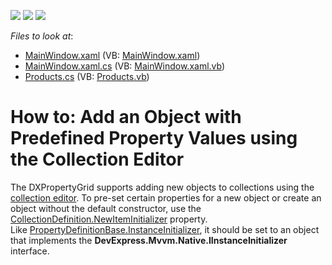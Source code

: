<!-- default badges list -->
![](https://img.shields.io/endpoint?url=https://codecentral.devexpress.com/api/v1/VersionRange/128655103/21.1.5%2B)
[![](https://img.shields.io/badge/Open_in_DevExpress_Support_Center-FF7200?style=flat-square&logo=DevExpress&logoColor=white)](https://supportcenter.devexpress.com/ticket/details/E4855)
[![](https://img.shields.io/badge/📖_How_to_use_DevExpress_Examples-e9f6fc?style=flat-square)](https://docs.devexpress.com/GeneralInformation/403183)
<!-- default badges end -->
<!-- default file list -->
*Files to look at*:

* [MainWindow.xaml](./CS/MainWindow.xaml) (VB: [MainWindow.xaml](./VB/MainWindow.xaml))
* [MainWindow.xaml.cs](./CS/MainWindow.xaml.cs) (VB: [MainWindow.xaml.vb](./VB/MainWindow.xaml.vb))
* [Products.cs](./CS/Products.cs) (VB: [Products.vb](./VB/Products.vb))
<!-- default file list end -->
# How to: Add an Object with Predefined Property Values using the Collection Editor


<p>The DXPropertyGrid supports adding new objects to collections using the <a href="https://documentation.devexpress.com/#WPF/CustomDocument15719">collection editor</a>. To pre-set certain properties for a new object or create an object without the default constructor, use the <a href="https://documentation.devexpress.com/#WPF/DevExpressXpfPropertyGridCollectionDefinition_NewItemInitializertopic">CollectionDefinition.NewItemInitializer</a> property. Like <a href="https://www.devexpress.com/Support/Center/p/T135069">PropertyDefinitionBase.InstanceInitializer</a>, it should be set to an object that implements the <strong>DevExpress.Mvvm.Native.IInstanceInitializer</strong> interface.</p>

<br/>



